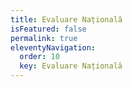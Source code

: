 ```yaml
---
title: Evaluare Națională
isFeatured: false
permalink: true
eleventyNavigation:
  order: 10
  key: Evaluare Națională
---
```

